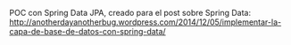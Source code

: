 POC con Spring Data JPA, creado para el post sobre Spring Data: http://anotherdayanotherbug.wordpress.com/2014/12/05/implementar-la-capa-de-base-de-datos-con-spring-data/
